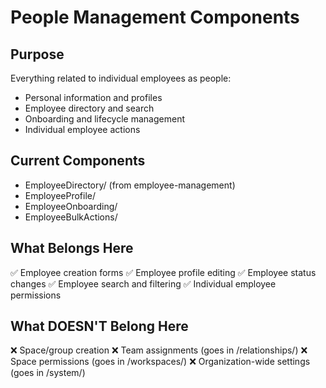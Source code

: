 # People Management Components

## Purpose
Everything related to individual employees as people:
- Personal information and profiles
- Employee directory and search
- Onboarding and lifecycle management
- Individual employee actions

## Current Components
- EmployeeDirectory/ (from employee-management)
- EmployeeProfile/
- EmployeeOnboarding/
- EmployeeBulkActions/

## What Belongs Here
✅ Employee creation forms
✅ Employee profile editing
✅ Employee status changes
✅ Employee search and filtering
✅ Individual employee permissions

## What DOESN'T Belong Here
❌ Space/group creation
❌ Team assignments (goes in /relationships/)
❌ Space permissions (goes in /workspaces/)
❌ Organization-wide settings (goes in /system/)